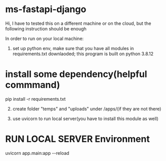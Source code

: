 # ms-fastapi-django
Hi, I have to tested this on a different machine or on the cloud, but the following instruction should be enough

In order to run on your local machine: 
1. set up python env, make sure that you have all modules in requirements.txt downlaoded; this program is built on python 3.8.12
# install some dependency(helpful commmand)
pip install -r requirements.txt

2. create folder "temps" and "uploads" under /apps/(if they are not there)

3. use uvicorn to run local server(you have to install this module as well)
# RUN LOCAL SERVER Environment
uvicorn app.main:app --reload
